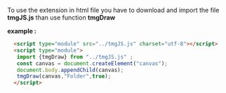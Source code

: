 To use the extension in html file you have to download and import the file **tmgJS.js** than use function **tmgDraw**

**example :**

```html
  <script type="module" src="../tmgJS.js" charset="utf-8"></script>
  <script type="module">
   import {tmgDraw} from "../tmgJS.js" ;
   const canvas = document.createElement("canvas");
   document.body.appendChild(canvas);
   tmgDraw(canvas,"Folder",true);
  </script>
```


